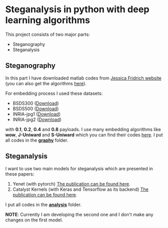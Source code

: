 # Steganalysis in python with deep learning algorithms
This project consists of two major parts:
+ Steganography
+ Steganalysis
## Steganography
In this part I have downloaded matlab codes from [Jessica Fridrich website](http://www.ws.binghamton.edu/fridrich/) (you can also get the algorithms [here](http://dde.binghamton.edu/download/stego_algorithms/)).

For embedding process I used these datasets:
+ BSDS300 ([Download](https://www2.eecs.berkeley.edu/Research/Projects/CS/vision/bsds/BSDS300-images.tgz))
+ BSDS500 ([Download](http://www.eecs.berkeley.edu/Research/Projects/CS/vision/grouping/BSR/BSR_bsds500.tgz))
+ INRIA-jpg1 ([Download](http://lear.inrialpes.fr/people/jegou/data.php))
+ INRIA-jpg2 ([Download](http://lear.inrialpes.fr/people/jegou/data.php))

with **0.1**, **0.2**, **0.4** and **0.8** payloads. I use many embedding algorithms like **wow**, **J-Uniward** and **S-Uniward** which you can find their codes [here](http://dde.binghamton.edu/download/stego_algorithms). I put all codes in the [**graphy**](https://github.com/EmadHelmi/steganalysis/tree/master/graphy) folder.

## Steganalysis

I want to use two main models for steganalysis which are presented in these papers:

1. Yenet (with pytorch) [The publication can be found here](http://ieeexplore.ieee.org/document/7937836/).
2. Catalyst Kernels (with Keras and Tensorflow as its backend) [The publication can be found here](https://link.springer.com/chapter/10.1007/978-3-319-97749-2_9).

I put all codes in the [**analysis**](https://github.com/EmadHelmi/steganalysis/tree/master/analysis) folder.

**NOTE**: Currently I am developing the second one and I don't make any changes on the first model.
